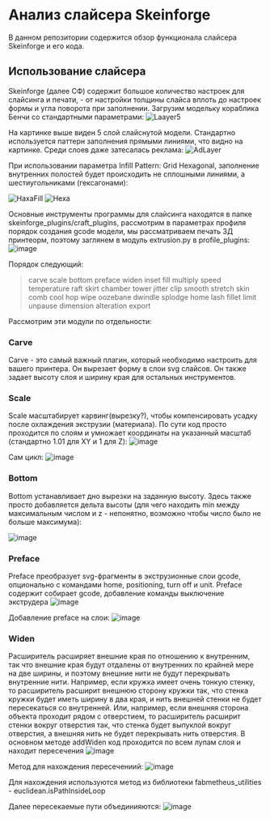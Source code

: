 # Анализ слайсера Skeinforge
В данном репозитории содержится обзор функционала слайсера Skeinforge и его кода.
## Использование слайсера 
Skeinforge (далее СФ) содержит большое количество настроек для слайсинга и печати, - от настройки толщины слайса вплоть до настроек формы и угла поворота при заполнении.
Загрузим модельку кораблика Бенчи со стандартными параметрами: 
![Laayer5](https://github.com/Zysperro/SkeinForgeAnalysis/assets/110100353/e4293420-7763-414c-98e2-c89add1d3bf5)

На картинке выше виден 5 слой слайснутой модели. Стандартно используется паттерн заполнения прямыми линиями, что видно на картинке.
Среди слоев даже затесалась реклама:
![AdLayer](https://github.com/Zysperro/SkeinForgeAnalysis/assets/110100353/8840d919-6171-4a91-a19c-258db8349e59)

При использовании параметра Infill Pattern: Grid Hexagonal, заполнение внутренних полостей будет происходить не сплошными линиями, а шестиугольниками (гексагонами):

![HaxaFill](https://github.com/Zysperro/SkeinForgeAnalysis/assets/110100353/7ba821c8-8e02-469e-8071-e6572610faf0)
![Hexa](https://github.com/Zysperro/SkeinForgeAnalysis/assets/110100353/525987ac-0a65-4d2f-96fe-ed7a330ee423)

Основные инструменты программы для слайсинга находятся в папке skeinforge_plugins/craft_plugins, рассмотрим в параметрах профиля порядок создания gcode модели, мы рассматриваем печать 3Д принтеорм, поэтому заглянем в модуль extrusion.py в profile_plugins:
![image](https://github.com/Zysperro/SkeinForgeAnalysis/assets/110100353/13e01bad-1bfc-4612-80b9-ad2dd68f77e0)

Порядок следующий:
> carve scale bottom preface widen inset fill multiply speed temperature raft skirt chamber tower jitter clip smooth stretch skin comb cool hop wipe oozebane dwindle splodge home lash fillet limit unpause dimension alteration export

Рассмотрим эти модули по отдельности:

### Carve
Carve - это самый важный плагин, который необходимо настроить для вашего принтера. Он вырезает форму в слои svg слайсов. Он также задает высоту слоя и ширину края для остальных инструментов.

### Scale
Scale масштабирует карвинг(вырезку?), чтобы компенсировать усадку после охлаждения экструзии (материала).
По сути код просто проходится по слоям и умножает координаты на указанный масштаб (стандартно 1.01 для XY и 1 для Z):
![image](https://github.com/Zysperro/SkeinForgeAnalysis/assets/110100353/d7a3fbb3-9001-46b8-b0f1-bc7c09695b41)

Сам цикл:
![image](https://github.com/Zysperro/SkeinForgeAnalysis/assets/110100353/f04b7134-0698-4075-bb55-3a4a0abdd56e)

### Bottom
Bottom устанавливает дно вырезки на заданную высоту.
Здесь также просто добавляется дельта высоты (для чего находить min между максимальным числом и z - непонятно, возможно чтобы число было не больше максимума):

![image](https://github.com/Zysperro/SkeinForgeAnalysis/assets/110100353/8d990af6-30e3-4477-8a1e-e26952469053)

### Preface
Preface преобразует svg-фрагменты в экструзионные слои gcode, опционально с командами home, positioning, turn off и unit.
Preface содержит собирает gcode, добавление команды выключение экструдера
![image](https://github.com/Zysperro/SkeinForgeAnalysis/assets/110100353/464f8882-2e4c-48bb-a1ea-8b5650f22235)

Добавление preface на слои:
![image](https://github.com/Zysperro/SkeinForgeAnalysis/assets/110100353/f2c58054-bd42-4acb-a597-6548dc3b5e83)

### Widen
Расширитель расширяет внешние края по отношению к внутренним, так что внешние края будут отдалены от внутренних по крайней мере на две ширины, и поэтому внешние нити не будут перекрывать внутренние нити.
Например, если кружка имеет очень тонкую стенку, то расширитель расширит внешнюю сторону кружки так, что стенка кружки будет иметь ширину в два края, и нить внешней стенки не будет пересекаться со внутренней.
Или, например, если внешняя сторона объекта проходит рядом с отверстием, то расширитель расширит стенки вокруг отверстия так, что стенка будет выпуклой вокруг отверстия, а внешняя нить не будет перекрывать нить отверстия.
В основном методе addWiden код проходится по всем лупам слоя и находит пересечения 
![image](https://github.com/Zysperro/SkeinForgeAnalysis/assets/110100353/f09751e4-230d-43aa-a16e-f082d8b20eb4)

Метод для нахождения пересечениий:
![image](https://github.com/Zysperro/SkeinForgeAnalysis/assets/110100353/0da92455-39ab-4809-979f-9d61087cb00a)

Для нахождения используются метод из библиотеки fabmetheus_utilities - euclidean.isPathInsideLoop

Далее пересекаемые пути объединияются:
![image](https://github.com/Zysperro/SkeinForgeAnalysis/assets/110100353/dbf9317a-fd73-4e7f-93ec-a36038c66918)

